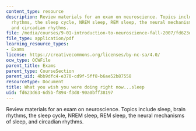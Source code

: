 ```yaml
---
content_type: resource
description: Review materials for an exam on neuroscience. Topics include sleep, brain
  rhythms, the sleep cycle, NREM sleep, REM sleep, the neural mechanisms of sleep,
  and circadian rhythms.
file: /media/courses/9-01-introduction-to-neuroscience-fall-2007/fd623d636d5bf894f3d890a0bff38197_finalrev_sleep.pdf
file_type: application/pdf
learning_resource_types:
- Exams
license: https://creativecommons.org/licenses/by-nc-sa/4.0/
ocw_type: OCWFile
parent_title: Exams
parent_type: CourseSection
parent_uid: 4bb9dfc4-e370-cd9f-5ff8-b6ae52b87558
resourcetype: Document
title: What you wish you were doing right now...sleep
uid: fd623d63-6d5b-f894-f3d8-90a0bff38197
---
```

Review materials for an exam on neuroscience. Topics include sleep, brain rhythms, the sleep cycle, NREM sleep, REM sleep, the neural mechanisms of sleep, and circadian rhythms.